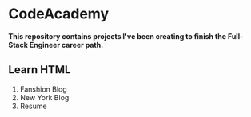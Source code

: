 # CodeAcademy

#### This repository contains projects I've been creating to finish the Full-Stack Engineer career path.

## Learn HTML
1. Fanshion Blog
2. New York Blog
3. Resume
